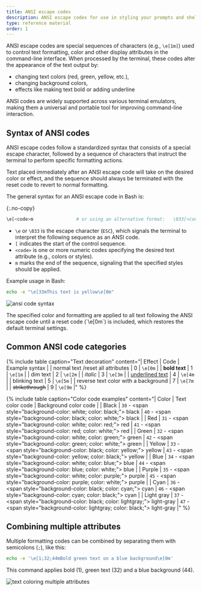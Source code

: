 ```yaml
---
title: ANSI escape codes
description: ANSI escape codes for use in styling your prompts and shell
type: reference material
order: 1
---
```


ANSI escape codes are special sequences of characters (e.g., `\e[1m]`) used to control text formatting, color and other display attributes in the command-line interface. When processed by the terminal, these codes alter the appearance of the text output by:
- changing text colors (red, green, yellow, etc.),
- changing background colors,
- effects like making text bold or adding underline

ANSI codes are widely supported across various terminal emulators, making them a universal and portable tool for improving command-line interaction.

## Syntax of ANSI codes 

ANSI escape codes follow a standardized syntax that consists of a special escape character, followed by a sequence of characters that instruct the terminal to perform specific formatting actions. 

Text placed immediately after an ANSI escape code will take on the desired color or effect, and the sequence should always be terminated with the reset code to revert to normal formatting. 

The general syntax for an ANSI escape code in Bash is:

{:.no-copy}
```bash
\e[<code>m                # or using an alternative format:   \033[<code>m
```

* `\e` or `\033` is the escape character (`ESC`), which signals the terminal to interpret the following sequence as an ANSI code.
* `[` indicates the start of the control sequence.
* `<code>` is one or more numeric codes specifying the desired text attribute (e.g., colors or styles).
* `m` marks the end of the sequence, signaling that the specified styles should be applied.

Example usage in Bash:
```bash
echo -e "\e[33mThis text is yellow\e[0m"
```
![ansi code syntax](./assets/img/ansi_code_syntax.png)

<div class="highlighted highlighted--highlighted ">
<div class="highlighted__body" markdown="1">
The specified color and formatting are applied to all text following the ANSI escape code until a reset code (`\e[0m`) is included, which restores the default terminal settings.
</div>
</div>


## Common ANSI code categories


{% include table caption="Text decoration" content="| Effect | Code | Example syntax |
| normal text /reset all attributes | 0 | `\e[0m` |
| **bold text** | 1 | `\e[1m` |
| dim text | 2 | `\e[2m` |
| *italic* | 3 | `\e[3m` |
| <u>underlined text</u> | 4 | `\e[4m` |
| blinking text | 5 | `\e[5m` |
| reverse text color with a background | 7 | `\e[7m` |
| ~~strikethrough~~ | 9 | `\e[9m` |" %}


{% include table caption="Color code examples" content="| Color | Text color code | Background color code |
| Black  | `30` - <span style=\"background-color: white; color: black;\"> black </span> | `40` - <span style=\"background-color: black; color: white;\"> black </span> |
| Red    | `31` - <span style=\"background-color: white; color: red;\"> red </span>     | `41` - <span style=\"background-color: red; color: white;\"> red </span>     |
| Green  | `32` - <span style=\"background-color: white; color: green;\"> green </span> | `42` - <span style=\"background-color: green; color: white;\"> green </span> |
| Yellow | `33` - <span style=\"background-color: black; color: yellow;\"> yellow </span> | `43` - <span style=\"background-color: yellow; color: black;\"> yellow </span> |
| Blue   | `34` - <span style=\"background-color: white; color: blue;\"> blue </span>   | `44` - <span style=\"background-color: blue; color: white;\"> blue </span>   |
| Purple | `35` - <span style=\"background-color: white; color: purple;\"> purple </span> | `45` - <span style=\"background-color: purple; color: white;\"> purple </span> |
| Cyan   | `36` - <span style=\"background-color: black; color: cyan;\"> cyan </span>   | `46` - <span style=\"background-color: cyan; color: black;\"> cyan </span>   |
| Light gray | `37` - <span style=\"background-color: black; color: lightgray;\"> light-gray </span> | `47` - <span style=\"background-color: lightgray; color: black;\"> light-gray </span> |" %}


## Combining multiple attributes

Multiple formatting codes can be combined by separating them with semicolons (`;`), like this:
```bash
echo -e '\e[1;32;44mBold green text on a blue background\e[0m'
```
This command applies bold (1), green text (32) and a blue background (44).

![text coloring multiple attributes](./assets/img/text_coloring_attributes.png)